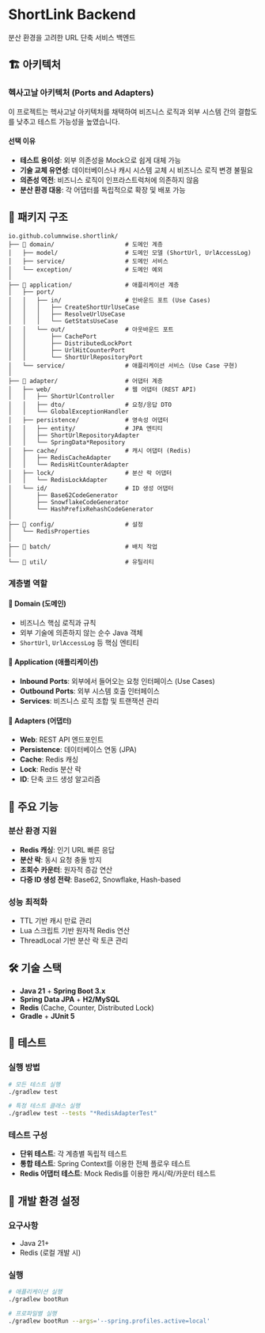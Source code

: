 # ShortLink Backend

분산 환경을 고려한 URL 단축 서비스 백엔드

## 🏗️ 아키텍처

### 헥사고날 아키텍처 (Ports and Adapters)

이 프로젝트는 헥사고날 아키텍처를 채택하여 비즈니스 로직과 외부 시스템 간의 결합도를 낮추고 테스트 가능성을 높였습니다.

#### 선택 이유
- **테스트 용이성**: 외부 의존성을 Mock으로 쉽게 대체 가능
- **기술 교체 유연성**: 데이터베이스나 캐시 시스템 교체 시 비즈니스 로직 변경 불필요
- **의존성 역전**: 비즈니스 로직이 인프라스트럭처에 의존하지 않음
- **분산 환경 대응**: 각 어댑터를 독립적으로 확장 및 배포 가능

## 📁 패키지 구조

```
io.github.columnwise.shortlink/
├── 📁 domain/                    # 도메인 계층
│   ├── model/                   # 도메인 모델 (ShortUrl, UrlAccessLog)
│   ├── service/                 # 도메인 서비스
│   └── exception/               # 도메인 예외
│
├── 📁 application/               # 애플리케이션 계층
│   ├── port/
│   │   ├── in/                  # 인바운드 포트 (Use Cases)
│   │   │   ├── CreateShortUrlUseCase
│   │   │   ├── ResolveUrlUseCase
│   │   │   └── GetStatsUseCase
│   │   └── out/                 # 아웃바운드 포트
│   │       ├── CachePort
│   │       ├── DistributedLockPort
│   │       ├── UrlHitCounterPort
│   │       └── ShortUrlRepositoryPort
│   └── service/                 # 애플리케이션 서비스 (Use Case 구현)
│
├── 📁 adapter/                   # 어댑터 계층
│   ├── web/                     # 웹 어댑터 (REST API)
│   │   ├── ShortUrlController
│   │   ├── dto/                 # 요청/응답 DTO
│   │   └── GlobalExceptionHandler
│   ├── persistence/             # 영속성 어댑터
│   │   ├── entity/              # JPA 엔티티
│   │   ├── ShortUrlRepositoryAdapter
│   │   └── SpringData*Repository
│   ├── cache/                   # 캐시 어댑터 (Redis)
│   │   ├── RedisCacheAdapter
│   │   └── RedisHitCounterAdapter
│   ├── lock/                    # 분산 락 어댑터
│   │   └── RedisLockAdapter
│   └── id/                      # ID 생성 어댑터
│       ├── Base62CodeGenerator
│       ├── SnowflakeCodeGenerator
│       └── HashPrefixRehashCodeGenerator
│
├── 📁 config/                    # 설정
│   └── RedisProperties
│
├── 📁 batch/                     # 배치 작업
│
└── 📁 util/                      # 유틸리티
```

### 계층별 역할

#### 🎯 Domain (도메인)
- 비즈니스 핵심 로직과 규칙
- 외부 기술에 의존하지 않는 순수 Java 객체
- `ShortUrl`, `UrlAccessLog` 등 핵심 엔티티

#### 🔄 Application (애플리케이션)  
- **Inbound Ports**: 외부에서 들어오는 요청 인터페이스 (Use Cases)
- **Outbound Ports**: 외부 시스템 호출 인터페이스  
- **Services**: 비즈니스 로직 조합 및 트랜잭션 관리

#### 🔌 Adapters (어댑터)
- **Web**: REST API 엔드포인트
- **Persistence**: 데이터베이스 연동 (JPA)
- **Cache**: Redis 캐싱  
- **Lock**: Redis 분산 락
- **ID**: 단축 코드 생성 알고리즘

## 🚀 주요 기능

### 분산 환경 지원
- **Redis 캐싱**: 인기 URL 빠른 응답
- **분산 락**: 동시 요청 충돌 방지  
- **조회수 카운터**: 원자적 증감 연산
- **다중 ID 생성 전략**: Base62, Snowflake, Hash-based

### 성능 최적화
- TTL 기반 캐시 만료 관리
- Lua 스크립트 기반 원자적 Redis 연산
- ThreadLocal 기반 분산 락 토큰 관리

## 🛠️ 기술 스택

- **Java 21** + **Spring Boot 3.x**
- **Spring Data JPA** + **H2/MySQL**  
- **Redis** (Cache, Counter, Distributed Lock)
- **Gradle** + **JUnit 5**

## 🧪 테스트

### 실행 방법
```bash
# 모든 테스트 실행
./gradlew test

# 특정 테스트 클래스 실행
./gradlew test --tests "*RedisAdapterTest"
```

### 테스트 구성
- **단위 테스트**: 각 계층별 독립적 테스트
- **통합 테스트**: Spring Context를 이용한 전체 플로우 테스트
- **Redis 어댑터 테스트**: Mock Redis를 이용한 캐시/락/카운터 테스트

## 🔧 개발 환경 설정

### 요구사항
- Java 21+
- Redis (로컬 개발 시)

### 실행
```bash
# 애플리케이션 실행
./gradlew bootRun

# 프로파일별 실행
./gradlew bootRun --args='--spring.profiles.active=local'
```